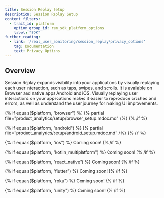 ```yaml
---
title: Session Replay Setup
description: Session Replay Setup
content_filters:
  - trait_id: platform
    option_group_id: rum_sdk_platform_options
    label: "SDK"
further_reading:
  - link: '/real_user_monitoring/session_replay/privacy_options'
    tag: Documentation
    text: Privacy Options
---
```


## Overview

Session Replay expands visibility into your  applications by visually replaying each user interaction, such as taps, swipes, and scrolls. It is available on Browser and native apps Android and iOS. Visually replaying user interactions on your applications makes it easier to reproduce crashes and errors, as well as understand the user journey for making UI improvements.

{% if equals($platform, "browser") %}
  {% partial file="product_analytics/setup/browser_setup.mdoc.md" /%}
{% /if %}

{% if equals($platform, "android") %}
  {% partial file="product_analytics/setup/android_setup.mdoc.md" /%}
{% /if %}

{% if equals($platform, "ios") %}
  Coming soon!
{% /if %}

{% if equals($platform, "kotlin_multiplatform") %}
  Coming soon!
{% /if %}

{% if equals($platform, "react_native") %}
  Coming soon!
{% /if %}

{% if equals($platform, "flutter") %}
  Coming soon!
{% /if %}

{% if equals($platform, "roku") %}
  Coming soon!
{% /if %}

{% if equals($platform, "unity") %}
  Coming soon!
{% /if %}